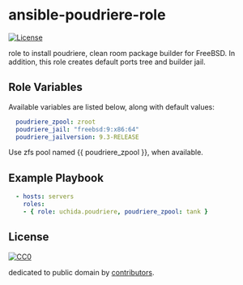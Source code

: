 # ansible-poudriere-role

[![License](https://img.shields.io/github/license/uchida/ansible-poudriere-role.svg)](http://creativecommons.org/publicdomain/zero/1.0/deed)

role to install poudriere, clean room package builder for FreeBSD.
In addition, this role creates default ports tree and builder jail.

## Role Variables

Available variables are listed below, along with default values:

```yaml
  poudriere_zpool: zroot
  poudriere_jail: "freebsd:9:x86:64"
  poudriere_jailversion: 9.3-RELEASE
```

Use zfs pool named {{ poudriere_zpool }}, when available.

## Example Playbook

```yaml
  - hosts: servers
    roles:
    - { role: uchida.poudriere, poudriere_zpool: tank }
```

## License

[![CC0](http://i.creativecommons.org/p/zero/1.0/88x31.png "CC0")](http://creativecommons.org/publicdomain/zero/1.0/deed)

dedicated to public domain by [contributors](https://github.com/uchida/packer-poudriere/graphs/contributors).

